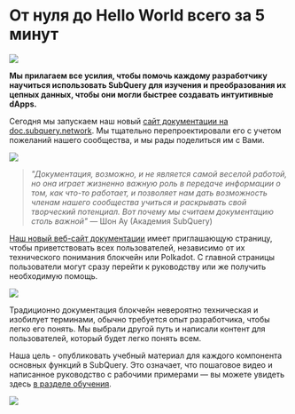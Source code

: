 # От нуля до Hello World всего за 5 минут

![](https://miro.medium.com/max/1400/1*g51P_PPoseNqEfCBgvpXXA.png)

**Мы прилагаем все усилия, чтобы помочь каждому разработчику научиться использовать SubQuery для изучения и преобразования их цепных данных, чтобы они могли быстрее создавать интуитивные dApps.**

Сегодня мы запускаем наш новый [сайт документации на doc.subquery.network](https://doc.subquery.network/). Мы тщательно перепроектировали его с учетом пожеланий нашего сообщества, и мы рады поделиться им с Вами.

![](https://miro.medium.com/max/1200/1*snyFSjyQ9q116bmIcaVfsQ.gif)

> _"Документация, возможно, и не является самой веселой работой, но она играет жизненно важную роль в передаче информации о том, как что-то работает, и позволяет нам дать возможность членам нашего сообщества учиться и раскрывать свой творческий потенциал. Вот почему мы считаем документацию столь важной"_ — Шон Ау (Академия SubQuery)

[Наш новый веб-сайт документации](https://doc.subquery.network/) имеет приглашающую страницу, чтобы приветствовать всех пользователей, независимо от их технического понимания блокчейн или Polkadot. С главной страницы пользователи могут сразу перейти к руководству или же получить необходимую помощь.

![](https://miro.medium.com/max/1400/1*obZau98aya3Ohtc43DAuEw.png)

Традиционно документация блокчейн невероятно техническая и изобилует терминами, обычно требуется опыт разработчика, чтобы легко его понять. Мы выбрали другой путь и написали контент для пользователей, который будет легко понять всем.

Наша цель - опубликовать учебный материал для каждого компонента основных функций в SubQuery. Это означает, что пошаговое видео и написанное руководство с рабочими примерами — вы можете увидеть здесь [в разделе обучения](https://doc.subquery.network/tutorials_examples/howto.html).

![](https://miro.medium.com/max/1200/1*nxy4aDTaQ0EMGudm0QW09g.gif)
